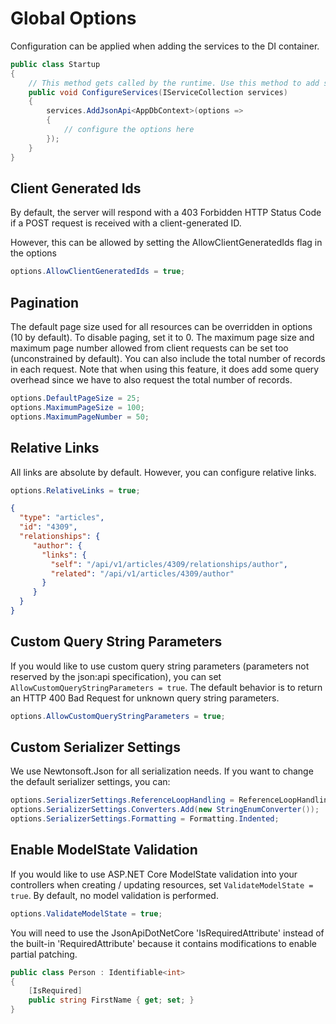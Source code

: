 # Global Options

Configuration can be applied when adding the services to the DI container.

```c#
public class Startup
{
    // This method gets called by the runtime. Use this method to add services to the container.
    public void ConfigureServices(IServiceCollection services)
    {
        services.AddJsonApi<AppDbContext>(options =>
        {
            // configure the options here
        });
    }
}
```

## Client Generated Ids

By default, the server will respond with a 403 Forbidden HTTP Status Code if a POST request is received with a client-generated ID.

However, this can be allowed by setting the AllowClientGeneratedIds flag in the options

```c#
options.AllowClientGeneratedIds = true;
```

## Pagination

The default page size used for all resources can be overridden in options (10 by default). To disable paging, set it to 0.
The maximum page size and maximum page number allowed from client requests can be set too (unconstrained by default).
You can also include the total number of records in each request. Note that when using this feature, it does add some query overhead since we have to also request the total number of records.

```c#
options.DefaultPageSize = 25;
options.MaximumPageSize = 100;
options.MaximumPageNumber = 50;
```

## Relative Links

All links are absolute by default. However, you can configure relative links.

```c#
options.RelativeLinks = true;
```

```json
{
  "type": "articles",
  "id": "4309",
  "relationships": {
     "author": {
       "links": {
         "self": "/api/v1/articles/4309/relationships/author",
         "related": "/api/v1/articles/4309/author"
       }
     }
  }
}
```

## Custom Query String Parameters

If you would like to use custom query string parameters (parameters not reserved by the json:api specification), you can set `AllowCustomQueryStringParameters = true`. The default behavior is to return an HTTP 400 Bad Request for unknown query string parameters.

```c#
options.AllowCustomQueryStringParameters = true;
```

## Custom Serializer Settings

We use Newtonsoft.Json for all serialization needs.
If you want to change the default serializer settings, you can:

```c#
options.SerializerSettings.ReferenceLoopHandling = ReferenceLoopHandling.Ignore;
options.SerializerSettings.Converters.Add(new StringEnumConverter());
options.SerializerSettings.Formatting = Formatting.Indented;
```

## Enable ModelState Validation

If you would like to use ASP.NET Core ModelState validation into your controllers when creating / updating resources, set `ValidateModelState = true`. By default, no model validation is performed.

```c#
options.ValidateModelState = true;
```
You will need to use the JsonApiDotNetCore 'IsRequiredAttribute' instead of the built-in 'RequiredAttribute' because it contains modifications to enable partial patching.

```c#
public class Person : Identifiable<int>
{
    [IsRequired]
    public string FirstName { get; set; }
}
```
